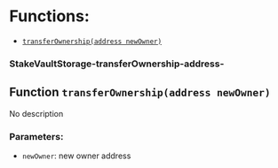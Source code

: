 # Functions:

- [`transferOwnership(address newOwner)`](#StakeVaultStorage-transferOwnership-address-)

### StakeVaultStorage-transferOwnership-address-

## Function `transferOwnership(address newOwner)`

No description

### Parameters:

- `newOwner`: new owner address
